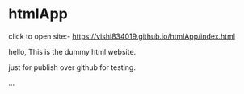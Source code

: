 # htmlApp

click to open site:- https://vishi834019.github.io/htmlApp/index.html

hello, This is the dummy html website.

just for publish over github for testing.

...
